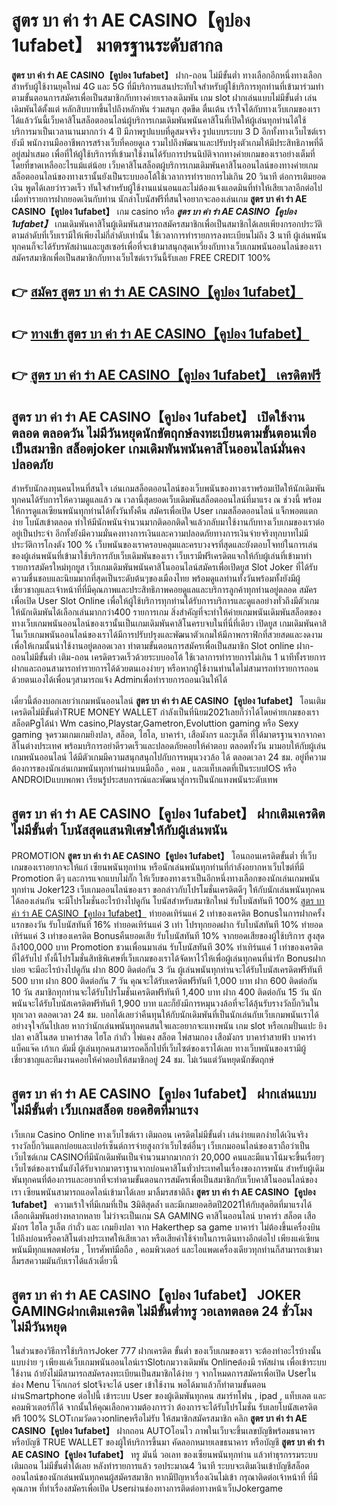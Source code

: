 # สูตร บา ค่า ร่า AE CASINO【คูปอง 1ufabet】  มาตรฐานระดับสากล

**สูตร บา ค่า ร่า AE CASINO【คูปอง 1ufabet】** ฝาก-ถอน ไม่มีขั้นต่ำ  ทางเลือกอีกหนึ่งทางเลือกสำหรับผู้ใช้งานยุคใหม่ 4G และ 5G ที่มีบริการแสนประทับใจสำหรับผู้ใช้บริการทุกท่านที่เข้ามาร่วมทำตามขั้นตอนการสมัครเพื่อเป็นสมาชิกกับทางค่ายเราลงเดิมพัน เกม slot  ฝากเล่นแบบไม่มีขั้นต่ำ เล่นเดิมพันได้ตั้งแต่ หลักสิบบาทขึ้นไปถึงหลักพัน ร่วมสนุก สุดขีด ตื่นเต้น เร้าใจได้กับทางเว็บเกมของเราได้แล้ววันนี้เว็บคาสิโนสล็อตออนไลน์ผู้บริการเกมเดิมพันพนันคาสิโนที่เปิดให้ผู้เล่นทุกท่านได้ใช้บริการมาเป็นเวลานานมากกว่า 4 ปี มีภาพรูปแบบที่ดูสมจจริง รูปแบบระบบ 3 D
อีกทั้งทางเว็บไซต์เรายังมี พนักงานมืออาชีพการสร้างเว็บที่คอยดูเล  รวมไปถึงพัฒนาและปรับปรุงตัวเกมให้มีประสิทธิภาพที่ดีอยู่สม่ำเสมอ เพื่อที่ให้ผู้ใช้บริการที่เข้ามาใช้งานได้รับการปรนนิบัติจากทางค่ายเกมของเราอย่างเต็มที่โดยที่ขาดเหลืออะไรแม้แต่น้อย เว็บคาสิโนสล็อตผู้บริการเกมเดิมพันคาสิโนออนไลน์ของทางค่ายเกมสล็อตออนไลน์ของทางเรานั้นยังเป็นระบบออโต้ใช้เวลาการทำรายการไม่เกิน 20 วินาที ต่อการเติมยอดเงิน พูดได้เลยว่ารวดเร็ว ทันใจสำหรับผู้ใช้งานแน่นอนและไม่ต้องแจ้งแอดมินที่ทำให้เสียเวลาอีกต่อไปเมื่อทำรายการฝากยอดเงินกับท่าน
นักล่าโบนัสฟรีที่สนใจอยากจะลองเล่นเกม **สูตร บา ค่า ร่า AE CASINO【คูปอง 1ufabet】** เกม casino  หรือ ***สูตร บา ค่า ร่า AE CASINO【คูปอง 1ufabet】*** เกมเดิมพันคาสิโนผู้เดิมพันสามารถสมัครสมาชิกเพื่อเป็นสมาชิกได้เลยเพียงกรอกประวัติตามลำดับที่เว็บเรามีให้เพียงไม่กี่ลำดับเท่านั้น ใช้เวลาการทำรายการลงทะเบียนไม่ถึง 3 นาที ผู้เล่นพนันทุกคนก็จะได้รับรหัสผ่านและยูสเซอร์เพื่อที่จะเข้ามาสนุกสุดเหวี่ยงกับทางเว็บเกมพนันออนไลน์ของเราสมัครสมาชิกเพื่อเป็นสมาชิกกับทางเว็บไซต์เราวันนี้รับเลย FREE CREDIT 100%

## 👉 [สมัคร สูตร บา ค่า ร่า AE CASINO【คูปอง 1ufabet】](https://archa888.com/)
## 👉 [ทางเข้า สูตร บา ค่า ร่า AE CASINO【คูปอง 1ufabet】](https://archa888.com/)
## 👉 [สูตร บา ค่า ร่า AE CASINO【คูปอง 1ufabet】 เครดิตฟรี](https://archa888.com/)

## สูตร บา ค่า ร่า AE CASINO【คูปอง 1ufabet】 เปิดใช้งานตลอด ตลอดวัน ไม่มีวันหยุดนักขัตฤกษ์ลงทะเบียนตามขั้นตอนเพื่อเป็นสมาชิก สล็อตjoker เกมเดิมพันพนันคาสิโนออนไลน์มั่นคงปลอดภัย

สำหรับนักลงทุนคนไหนที่สนใจ เล่นเกมสล็อตออนไลน์ของเว็บพนันของทางเราพร้อมเปิดให้นักเดิมพันทุกคนได้รับการให้ความดูแลแล้ว ณ เวลานี้สุดยอดเว็บเดิมพันสล็อตออนไลน์ที่มาแรง ณ ช่วงนี้ พร้อมให้การดูแลเซียนพนันทุกท่านได้ทั้งวันทั้งคืน สมัครเพื่อเปิด User เกมสล็อตออนไลน์ แจ็กพอตแตกง่าย โบนัสเข้าตลอด ทำให้มีนักพนันจำนวนมากติดอกติดใจแล้วกลับมาใช้งานกับทางเว็บเกมของเราต่ออยู่เป็นประจำ อีกทั้งยังมีความมั่นคงทางการเงินและความปลอดภัยทางการเงินจ่ายจริงทุกบาทไม่มีประวัติการโกงตัง 100 % เว็บพนันของเราครอบคลุมและครบวงจรที่สุดและยังตอบโจทย์ในการเล่นของผู้เล่นพนันที่เข้ามาใช้บริการกับเว็บเดิมพันของเรา
เว็บเรามีฟรีเครดิตแจกให้กับผู้เล่นที่เข้ามาทำรายการสมัครใหม่ทุกยูส เว็บเกมเดิมพันพนันคาสิโนออนไลน์สมัครเพื่อเปิดยูส Slot Joker ที่ได้รับความชื่นชอบและนิยมมากที่สุดเป็นระดับต้นๆของเมืองไทย พร้อมดูแลท่านทั้งวันพร้อมทั้งยังมีผู้เชี่ยวชาญและเจ้าหน้าที่ที่มีคุณภาพและประสิทธิภาพคอยดูแลและบริการลูกค้าทุกท่านอยู่ตลอด สมัครเพื่อเปิด User Slot Online เพื่อให้ผู้ใช้บริการทุกท่านได้รับการบริการและดูแลอย่างทั่วถึงมีตัวเกมให้นักเดิมพันได้เลือกเล่นมากกว่า400 รายการเกม
สิ่งสำคัญที่จะทำให้ค่ายเกมพนันเดิมพันสล็อตของทางเว็บเกมพนันออนไลน์ของเรานั้นเป็นเกมเดิมพันคาสิโนครบจบในที่นี่ที่เดียว เปิดยูส  เกมเดิมพันคาสิโนเว็บเกมพนันออนไลน์ของเราได้มีการปรับปรุงและพัฒนาตัวเกมให้มีภาพกราฟิกที่สวยสดและงดงามเพื่อให้เกมนั้นน่าใช้งานอยู่ตลอดเวลา ทำตามขั้นตอนการสมัครเพื่อเป็นสมาชิก Slot online ฝาก-ถอนไม่มีขั้นต่ำ เติม-ถอน เครดิตรวดเร็วด้วยระบบออโต้ ใช้เวลาการทำรายการไม่เกิน 1 นาทีทั้งรายการฝากและถอนสามารถทำรายการได้ด้วยตนเองง่ายๆ หรือหากผู้ใช้งานท่านใดไม่สามารถทำรายการถอนด้วยตนเองได้เพื่อนๆสามารถแจ้ง Adminเพื่อทำรายการถอนเงินให้ได้

เดี๋ยวนี้ต้องบอกเลยว่าเกมพนันออนไลน์ **สูตร บา ค่า ร่า AE CASINO【คูปอง 1ufabet】** โอนเติมเครดิตไม่มีขั้นต่ำTRUE MONEY WALLET กำลังเป็นที่นิยม2021เลยก็ว่าได้โดยค่ายเกมของเรา สล็อตPgได้นำ  Wm casino,Playstar,Gametron,Evoluttion gaming หรือ Sexy gaming จุดรวมเกมเกมยิงปลา, สล็อต, ไฮโล, บาคาร่า, เสือมังกร และรูเล็ต ที่ได้มาตรฐานจากจากคาสิโนต่างประเทศ พร้อมบริการอย่าดีรวดเร็วและปลอดภัยคอยให้คำตอบ ตลอดทั้งวัน มามอบให้กับผู้เล่นเกมพนันออนไลน์ ได้มีตัวเกมมีความสนุกสนุกไปกับการหมุนวงวล้อ ได้ ตลอดเวลา 24 ชม. อยู่ที่ความต้องการของนักเล่นเกมพนันทุกท่านผ่านบนมือถือ , คอม , และแท็บเลตที่เป็นระบบIOS หรือ ANDROIDแบบพกพา เรียนรู้ประสบการณ์และพัฒนาสู่การเป็นนักแทงพนันระดับเทพ

## สูตร บา ค่า ร่า AE CASINO【คูปอง 1ufabet】 ฝากเติมเครดิต ไม่มีขั้นต่ำ โบนัสสุดแสนพิเศษให้กับผู้เล่นพนัน

 PROMOTION  **สูตร บา ค่า ร่า AE CASINO【คูปอง 1ufabet】** โอนถอนเครดิตขั้นต่ำ ที่เว็บเกมของเราอยากจะให้แก่  เซียนพนันทุกท่าน หรือนักเล่นพนันทุกท่านที่กำลังอยากหาเว็บไซต์ที่มี  Promotion ดีๆ และการแจกแบบไม่กั๊ก ให้เว็บของทางเราเป็นอีกหนึ่งทางเลือกของนักเล่นเกมพนันทุกท่าน Joker123 เว็บเกมออนไลน์ของเรา ขอกล่าวกับโปรโมชั่นเครดิตดีๆ ให้กับนักเล่นพนันทุกคนได้ลองเล่นกัน จะมีโปรโมชั่นอะไรบ้างไปดูกัน
โบนัสสำหรับสมาชิกใหม่ รับโบนัสทันที 100% [สูตร บา ค่า ร่า AE CASINO【คูปอง 1ufabet】](https://archa888.com/) ทำยอดเทิร์นแค่ 2 เท่าของเครดิต
Bonusในการฝากครั้งแรกของวัน รับโบนัสทันที 16% ทำยอดเทิร์นแค่ 3 เท่า
โปรทุกยอดฝาก รับโบนัสทันที 10% ทำยอดเทิร์นแค่ 3 เท่าของเครดิต
Bonusคืนยอดเสีย รับโบนัสทันที 10% จากยอดเสียของผู้ใช้บริการ สูงสุดถึง100,000 บาท
 Promotion ชวนเพื่อนมาเล่น รับโบนัสทันที 30% ทำเทิร์นแค่ 1 เท่าของเครดิตที่ได้รับไป
ทั้งนี้โปรโมชั่นสิทธิพิเศษที่เว็บเกมของเราได้จัดหาไว้ให้เพื่อผู้เล่นทุกคนที่น่ารัก Bonusฝากบ่อย จะมีอะไรบ้างไปดูกัน
ฝาก 800 ติดต่อกัน 3 วัน ผู้เล่นพนันทุกท่านจะได้รับโบนัสเครดิตฟรีทันที 500 บาท
ฝาก 800 ติดต่อกัน 7 วัน คุณจะได้รับเครดิตฟรีทันที 1,000 บาท
ฝาก 600 ติดต่อกัน 10 วัน สมาชิกทุกท่านจะได้รับโปรโมชั่นเครดิตฟรีทันที 1,400 บาท
ฝาก 400 ติดต่อกัน 15 วัน นักพนันจะได้รับโบนัสเครดิตฟรีทันที 1,900 บาท
และก็ยังมีการหมุนวงล้อที่จะได้ลุ้นรับรางวัลบิ๊กวินในทุกเวลา ตลอดเวลา 24 ชม. บอกได้เลยว่าคืนทุนให้กับนักเดิมพันที่เป็นนักเล่นกับเว็บเกมพนันเราได้อย่างจุใจกันไปเลย หากว่านักเล่นพนันทุกคนสนใจและอยากจะแทงพนัน เกม slot  หรือเกมปั่นแปะ ยิงปลา คาสิโนสด บาคาร่าสด ไฮโล กำถั่ว ไพ่แคง สล็อต ไพ่สามกอง เสือมังกร บาคาร่าสายฟ้า บาคาร่า แบ็คแจ๊ค เก้าเก ดัมมี่ ผู้เล่นทุกคนสามารถคลิ๊กไปที่เว็บไซต์ของเราได้เลย ทางเว็บพนันของเรามีผู้เชี่ยวชาญและทีมงานคอยให้คำตอบให้สมาชิกอยู่ 24 ชม. ไม่เว้นแต่วันหยุดนักขัตฤกษ์

## สูตร บา ค่า ร่า AE CASINO【คูปอง 1ufabet】 ฝากเล่นแบบไม่มีขั้นต่ำ  เว็บเกมสล็อต ยอดฮิตที่มาแรง

เว็บเกม  Casino Online ทางเว็บไซต์เรา เติมถอน เครดิตไม่มีขั้นต่ำ เล่นง่ายแตกง่ายได้เงินจริง รางวัลบิ๊กวินแตกบ่อยและเปอร์เซ็นต์การจ่ายสูงกว่าเว็บไซต์อื่นๆ เว็บเกมออนไลน์ของเราถือว่าเป็น เว็บไซต์เกม CASINOที่มีนักเดิมพันเป็นจำนวนมากมากกว่า 20,000 คนและมีแนวโน้มจะขึ้นเรื่อยๆ เว็บไซต์ของเรานั้นยังได้รับจากมาตราฐานจากบ่อนคาสิโนทั่วประเทศในเรื่องของการพนัน สำหรับผู้เดิมพันทุกคนที่ต้องการและอยากที่จะทำตามขั้นตอนการสมัครเพื่อเป็นสมาชิกกับเว็บคาสิโนออนไลน์ของเรา เซียนพนันสามารถแอดไลน์เข้ามาได้เลย
	มาลิ้มรสชาติถึง **สูตร บา ค่า ร่า AE CASINO【คูปอง 1ufabet】** ความเร้าใจที่มีเกมที่เป็น 3มิติสุดล้ำ และมีเกมยอดฮิตปี2021ให้กับสุดฮิตที่มาแรงได้เลือกเดิมพันอย่างหลากหลาย  ไม่ว่าจะเป็นเกม SA GAMING คาสิโนออนไลน์ บาคาร่า สล็อต เสือมังกร ไฮโล รูเล็ต กำถั่ว และ เกมยิงปลา จาก Hakerthep sa game บาคาร่า ไม่ต้องขึ้นเครื่องบินไปถึงบ่อนหรือคาสิโนต่างประเทศให้เสียเวลา หรือเสียค่าใช้จ่ายในการเดินทางอีกต่อไป เพียงแค่เซียนพนันมีทุกแพลตฟอร์ม , โทรศัพท์มือถือ , คอมพิวเตอร์ และไอแพดเครื่องเดียวทุกท่านก็สามารถเข้ามาลิ้มรสความมันกับเราได้แล้วเดี๋ยวนี้

## สูตร บา ค่า ร่า AE CASINO【คูปอง 1ufabet】 JOKER GAMINGฝากเติมเครดิต ไม่มีขั้นต่ำทรู วอเลทตลอด 24 ชั่วโมง ไม่มีวันหยุด

ในส่วนของวิธีการใช้บริการJoker 777 ฝากเครดิต ขั้นต่ำ ของเว็บเกมของเรา จะต้องทำอะไรบ้างนั้น แบบง่าย ๆ เพียงแค่เว็บเกมพนันออนไลน์เราSlotเกมวางเดิมพัน Onlineต้องมี รหัสผ่าน เพื่อเข้าระบบใช้งาน ถ้ายังไม่มีสามารถสมัครลงทะเบียนเป็นสมาชิกได้ง่าย ๆ จากโหมดการสมัครเพื่อเปิด Userในช่อง Menu โจ๊กเกอร์ slotจึงจะได้ user เข้าใช้งาน พอได้มาแล้วก็ทำตามขั้นตอนผ่านSmartphone ต่อไปนี้
เข้าระบบ User  ของผู้เดิมพันทุกคน สมาร์ทโฟน , ipad , แท็บเลต และคอมพิวเตอร์ก็ได้
จากนั้นให้คุณเลือกความต้องการว่า ต้องการจะได้รับโปรโมชั่น รับเลยโบนัสเครดิตฟรี 100% SLOTเกมวัดดวงonlineหรือไม่รับ
ให้สมาชิกสมัครสมาชิก คลิก **สูตร บา ค่า ร่า AE CASINO【คูปอง 1ufabet】** ฝากถอน AUTOโอนไว ภาพในเว็บจะขึ้นเลขบัญชีพร้อมธนาคาร หรือบัญชี TRUE WALLET ของผู้ให้บริการขึ้นมา
คัดลอกหมายเลขธนาคาร หรือบัญชี **สูตร บา ค่า ร่า AE CASINO【คูปอง 1ufabet】** ทรู มันนี่ วอเลท ของเซียนพนันทุกท่าน แล้วทำธุรกรรมระบบเติมถอน ไม่มีขั้นต่ำได้เลย
หลังทำรายการแล้ว รอประมาณ4 วินาที ระบบจะเติมเงินเข้าบัญชีสล็อตออนไลน์ของนักเล่นพนันทุกคนผู้สมัครสมาชิก
หากมีปัญหาเรื่องเงินไม่เข้า กรุณาติดต่อเจ้าหน้าที่ ที่มีคุณภาพ ที่ทำเรื่องสมัครเพื่อเปิด Userผ่านช่องทางการติดต่อทางหน้าเว็บJokergame


